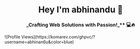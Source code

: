 
<h1 align="center">Hey I'm abhinandu 👋</h1>
<h3 align="center">_Crafting Web Solutions with Passion!_** 💻🔥</h3>
![Profile Views](https://komarev.com/ghpvc/?username=abhinan6u&color=blue)




<!--
**abhinan6u/abhinan6u** is a ✨ _special_ ✨ repository because its `README.md` (this file) appears on your GitHub profile.

Here are some ideas to get you started:

- 🔭 I’m currently working on ...
- 🌱 I’m currently learning ...
- 👯 I’m looking to collaborate on ...
- 🤔 I’m looking for help with ...
- 💬 Ask me about ...
- 📫 How to reach me: ...
- 😄 Pronouns: ...
- ⚡ Fun fact: ...
-->
